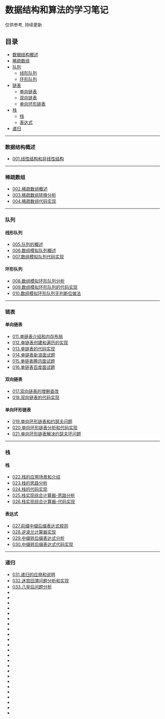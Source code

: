 <h1>数据结构和算法的学习笔记 </h1>
仅供参考, 持续更新  


<h2>目录</h2>
<!-- TOC -->

- [数据结构概述](#数据结构概述)
- [稀疏数组](#稀疏数组)
- [队列](#队列)
    - [线形队列](#线形队列)
    - [环形队列](#环形队列)
- [链表](#链表)
    - [单向链表](#单向链表)
    - [双向链表](#双向链表)
    - [单向环形链表](#单向环形链表)
- [栈](#栈)
    - [栈](#栈)
    - [表达式](#表达式)
- [递归](#递归)

<!-- /TOC -->



****
### 数据结构概述
- <a href="01.algorithm_notes\001.线性结构和非线性结构.md">001.线性结构和非线性结构</a>

****
### 稀疏数组
- <a href="01.algorithm_notes\002.稀疏数组概述.md">002.稀疏数组概述</a>
- <a href="01.algorithm_notes\003.稀疏数组转换分析.md">003.稀疏数组转换分析</a>
- <a href="01.algorithm_notes\004.稀疏数组代码实现.md">004.稀疏数组代码实现</a>

****
### 队列

#### 线形队列
- <a href="01.algorithm_notes\005.队列的概述.md">005.队列的概述</a>
- <a href="01.algorithm_notes\006.数组模拟队列概述.md">006.数组模拟队列概述</a>
- <a href="01.algorithm_notes\007.数组模拟队列代码实现.md">007.数组模拟队列代码实现</a>

#### 环形队列
- <a href="01.algorithm_notes\008.数组模拟环形队列分析.md">008.数组模拟环形队列分析</a>
- <a href="01.algorithm_notes\009.数组模拟环形队列的代码实现.md">009.数组模拟环形队列的代码实现</a>
- <a href="01.algorithm_notes\010.数组模拟环形队列无判断位做法.md">010.数组模拟环形队列无判断位做法</a>

****
### 链表

#### 单向链表
- <a href="01.algorithm_notes\011.单链表介绍和内存布局.md">011.单链表介绍和内存布局</a>
- <a href="01.algorithm_notes\012.单链表创建和遍历的实现.md">012.单链表创建和遍历的实现</a>
- <a href="01.algorithm_notes\013.单链表的代码实现.md">013.单链表的代码实现</a>
- <a href="01.algorithm_notes\014.单链表新浪面试题.md">014.单链表新浪面试题</a>
- <a href="01.algorithm_notes\015.单链表腾讯面试题.md">015.单链表腾讯面试题</a>
- <a href="01.algorithm_notes\016.单链表百度面试题.md">016.单链表百度面试题</a>

#### 双向链表
- <a href="01.algorithm_notes\017.双向链表的增删查改.md">017.双向链表的增删查改</a>
- <a href="01.algorithm_notes\018.双向链表的代码实现.md">018.双向链表的代码实现</a>

#### 单向环形链表
- <a href="01.algorithm_notes\019.单向环形链表和约瑟夫问题.md">019.单向环形链表和约瑟夫问题</a>
- <a href="01.algorithm_notes\020.单向环形链表分析和代码实现.md">020.单向环形链表分析和代码实现</a>
- <a href="01.algorithm_notes\021.单向环形链表解决约瑟夫环问题.md">021.单向环形链表解决约瑟夫环问题</a>

****
### 栈
#### 栈
- <a href="01.algorithm_notes\022.栈的应用场景和介绍.md">022.栈的应用场景和介绍</a>
- <a href="01.algorithm_notes\023.栈的思路分析.md">023.栈的思路分析</a>
- <a href="01.algorithm_notes\024.栈的代码实现.md">024.栈的代码实现</a>  
- <a href="01.algorithm_notes\025.栈实现综合计算器-思路分析.md">025.栈实现综合计算器-思路分析</a>
- <a href="01.algorithm_notes\026.栈实现综合计算器-代码实现.md">026.栈实现综合计算器-代码实现</a>

#### 表达式
- <a href="01.algorithm_notes\027.前缀中缀后缀表达式规则.md">027.前缀中缀后缀表达式规则</a>
- <a href="01.algorithm_notes\028.逆波兰计算器实现.md">028.逆波兰计算器实现</a>
- <a href="01.algorithm_notes\029.中缀转后缀表达式分析.md">029.中缀转后缀表达式分析</a>
- <a href="01.algorithm_notes\030.中缀转后缀表达式代码实现.md">030.中缀转后缀表达式代码实现</a>

****
### 递归
- <a href="01.algorithm_notes\031.递归的应用和说明.md">031.递归的应用和说明</a>
- <a href="01.algorithm_notes\032.迷宫回溯问题分析和实现.md">032.迷宫回溯问题分析和实现</a>  
- <a href="01.algorithm_notes\033.八皇后问题分析.md">033.八皇后问题分析</a>
- <a href=""></a>
- <a href=""></a>
- <a href=""></a>
- <a href=""></a>
- <a href=""></a>
- <a href=""></a>
- <a href=""></a>
- <a href=""></a>  
- <a href=""></a>
- <a href=""></a>
- <a href=""></a>
- <a href=""></a>
- <a href=""></a>
- <a href=""></a>
- <a href=""></a>
- <a href=""></a>  
- <a href=""></a>
- <a href=""></a>
- <a href=""></a>
- <a href=""></a>
- <a href=""></a>
- <a href=""></a>
- <a href=""></a>
- <a href=""></a>